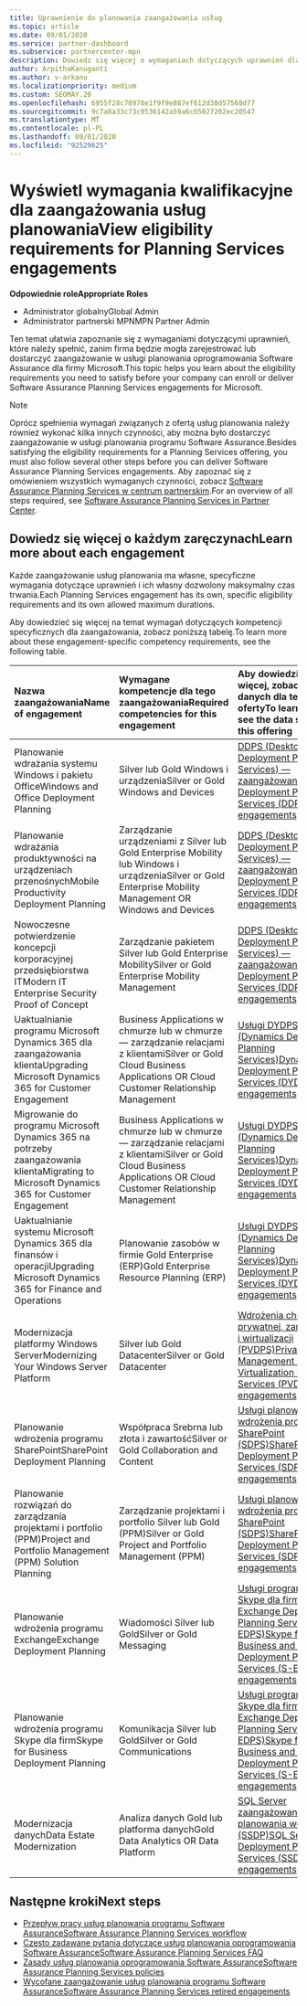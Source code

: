 ```yaml
---
title: Uprawnienie do planowania zaangażowania usług
ms.topic: article
ms.date: 09/01/2020
ms.service: partner-dashboard
ms.subservice: partnercenter-mpn
description: Dowiedz się więcej o wymaganiach dotyczących uprawnień dla poszczególnych usług planowania programu Software Assurance firma może chcieć zaoferować klientom korporacyjnym.
author: ArpithaKanuganti
ms.author: v-arkanu
ms.localizationpriority: medium
ms.custom: SEOMAY.20
ms.openlocfilehash: 6955f28c78978e1f9f9e887ef612d38d57568d77
ms.sourcegitcommit: 9c7a8a33c73c9536142a59a6c65027202ec20547
ms.translationtype: MT
ms.contentlocale: pl-PL
ms.lasthandoff: 09/01/2020
ms.locfileid: "92529625"
---
```

# <a name="view-eligibility-requirements-for-planning-services-engagements"></a><span data-ttu-id="06198-103">Wyświetl wymagania kwalifikacyjne dla zaangażowania usług planowania</span><span class="sxs-lookup"><span data-stu-id="06198-103">View eligibility requirements for Planning Services engagements</span></span>

<span data-ttu-id="06198-104">**Odpowiednie role**</span><span class="sxs-lookup"><span data-stu-id="06198-104">**Appropriate Roles**</span></span>

- <span data-ttu-id="06198-105">Administrator globalny</span><span class="sxs-lookup"><span data-stu-id="06198-105">Global Admin</span></span>
- <span data-ttu-id="06198-106">Administrator partnerski MPN</span><span class="sxs-lookup"><span data-stu-id="06198-106">MPN Partner Admin</span></span>

<span data-ttu-id="06198-107">Ten temat ułatwia zapoznanie się z wymaganiami dotyczącymi uprawnień, które należy spełnić, zanim firma będzie mogła zarejestrować lub dostarczyć zaangażowanie w usługi planowania oprogramowania Software Assurance dla firmy Microsoft.</span><span class="sxs-lookup"><span data-stu-id="06198-107">This topic helps you learn about the eligibility requirements you need to satisfy before your company can enroll or deliver Software Assurance Planning Services engagements for Microsoft.</span></span>

>[!NOTE]
> <span data-ttu-id="06198-108">Oprócz spełnienia wymagań związanych z ofertą usług planowania należy również wykonać kilka innych czynności, aby można było dostarczyć zaangażowanie w usługi planowania programu Software Assurance.</span><span class="sxs-lookup"><span data-stu-id="06198-108">Besides satisfying the eligibility requirements for a Planning Services offering, you must also follow several other steps before you can deliver Software Assurance Planning Services engagements.</span></span> <span data-ttu-id="06198-109">Aby zapoznać się z omówieniem wszystkich wymaganych czynności, zobacz [Software Assurance Planning Services w centrum partnerskim](software-assurance-dps.md).</span><span class="sxs-lookup"><span data-stu-id="06198-109">For an overview of all steps required, see [Software Assurance Planning Services in Partner Center](software-assurance-dps.md).</span></span>

## <a name="learn-more-about-each-engagement"></a><span data-ttu-id="06198-110">Dowiedz się więcej o każdym zaręczynach</span><span class="sxs-lookup"><span data-stu-id="06198-110">Learn more about each engagement</span></span>

<span data-ttu-id="06198-111">Każde zaangażowanie usług planowania ma własne, specyficzne wymagania dotyczące uprawnień i ich własny dozwolony maksymalny czas trwania.</span><span class="sxs-lookup"><span data-stu-id="06198-111">Each Planning Services engagement has its own, specific eligibility requirements and its own allowed maximum durations.</span></span>

<span data-ttu-id="06198-112">Aby dowiedzieć się więcej na temat wymagań dotyczących kompetencji specyficznych dla zaangażowania, zobacz poniższą tabelę.</span><span class="sxs-lookup"><span data-stu-id="06198-112">To learn more about these engagement-specific competency requirements, see the following table.</span></span>

| <span data-ttu-id="06198-113">Nazwa zaangażowania</span><span class="sxs-lookup"><span data-stu-id="06198-113">Name of engagement</span></span> | <span data-ttu-id="06198-114">Wymagane kompetencje dla tego zaangażowania</span><span class="sxs-lookup"><span data-stu-id="06198-114">Required competencies for this engagement</span></span> | <span data-ttu-id="06198-115">Aby dowiedzieć się więcej, zobacz arkusz danych dla tej oferty</span><span class="sxs-lookup"><span data-stu-id="06198-115">To learn more, see the data sheet for this offering</span></span> |
|:--- |:--- |:--- |
| <span data-ttu-id="06198-116">Planowanie wdrażania systemu Windows i pakietu Office</span><span class="sxs-lookup"><span data-stu-id="06198-116">Windows and Office Deployment Planning</span></span>  | <span data-ttu-id="06198-117">Silver lub Gold Windows i urządzenia</span><span class="sxs-lookup"><span data-stu-id="06198-117">Silver or Gold Windows and Devices</span></span>  |  [<span data-ttu-id="06198-118">DDPS (Desktop Deployment Planning Services) — zaangażowanie</span><span class="sxs-lookup"><span data-stu-id="06198-118">Desktop Deployment Planning Services (DDPS) engagements</span></span>](https://go.microsoft.com/fwlink/?linkid=2116072)
| <span data-ttu-id="06198-119">Planowanie wdrażania produktywności na urządzeniach przenośnych</span><span class="sxs-lookup"><span data-stu-id="06198-119">Mobile Productivity Deployment Planning</span></span>  | <span data-ttu-id="06198-120">Zarządzanie urządzeniami z Silver lub Gold Enterprise Mobility lub Windows i urządzenia</span><span class="sxs-lookup"><span data-stu-id="06198-120">Silver or Gold Enterprise Mobility Management OR Windows and Devices</span></span>  | [<span data-ttu-id="06198-121">DDPS (Desktop Deployment Planning Services) — zaangażowanie</span><span class="sxs-lookup"><span data-stu-id="06198-121">Desktop Deployment Planning Services (DDPS) engagements</span></span>](https://go.microsoft.com/fwlink/?linkid=2116072) |  
| <span data-ttu-id="06198-122">Nowoczesne potwierdzenie koncepcji korporacyjnej przedsiębiorstwa IT</span><span class="sxs-lookup"><span data-stu-id="06198-122">Modern IT Enterprise Security Proof of Concept</span></span> |  <span data-ttu-id="06198-123">Zarządzanie pakietem Silver lub Gold Enterprise Mobility</span><span class="sxs-lookup"><span data-stu-id="06198-123">Silver or Gold Enterprise Mobility Management</span></span>  | [<span data-ttu-id="06198-124">DDPS (Desktop Deployment Planning Services) — zaangażowanie</span><span class="sxs-lookup"><span data-stu-id="06198-124">Desktop Deployment Planning Services (DDPS) engagements</span></span>](https://go.microsoft.com/fwlink/?linkid=2116072) |  
| <span data-ttu-id="06198-125">Uaktualnianie programu Microsoft Dynamics 365 dla zaangażowania klienta</span><span class="sxs-lookup"><span data-stu-id="06198-125">Upgrading Microsoft Dynamics 365 for Customer Engagement</span></span>  | <span data-ttu-id="06198-126">Business Applications w chmurze lub w chmurze — zarządzanie relacjami z klientami</span><span class="sxs-lookup"><span data-stu-id="06198-126">Silver or Gold Cloud Business Applications OR Cloud Customer Relationship Management</span></span>  | [<span data-ttu-id="06198-127">Usługi DYDPS (Dynamics Deployment Planning Services)</span><span class="sxs-lookup"><span data-stu-id="06198-127">Dynamics Deployment Planning Services (DYDPS) engagements</span></span>](https://go.microsoft.com/fwlink/?linkid=2116073)
| <span data-ttu-id="06198-128">Migrowanie do programu Microsoft Dynamics 365 na potrzeby zaangażowania klienta</span><span class="sxs-lookup"><span data-stu-id="06198-128">Migrating to Microsoft Dynamics 365 for Customer Engagement</span></span>  | <span data-ttu-id="06198-129">Business Applications w chmurze lub w chmurze — zarządzanie relacjami z klientami</span><span class="sxs-lookup"><span data-stu-id="06198-129">Silver or Gold Cloud Business Applications OR Cloud Customer Relationship Management</span></span>  | [<span data-ttu-id="06198-130">Usługi DYDPS (Dynamics Deployment Planning Services)</span><span class="sxs-lookup"><span data-stu-id="06198-130">Dynamics Deployment Planning Services (DYDPS) engagements</span></span>](https://go.microsoft.com/fwlink/?linkid=2116073)
| <span data-ttu-id="06198-131">Uaktualnianie systemu Microsoft Dynamics 365 dla finansów i operacji</span><span class="sxs-lookup"><span data-stu-id="06198-131">Upgrading Microsoft Dynamics 365 for Finance and Operations</span></span>  | <span data-ttu-id="06198-132">Planowanie zasobów w firmie Gold Enterprise (ERP)</span><span class="sxs-lookup"><span data-stu-id="06198-132">Gold Enterprise Resource Planning (ERP)</span></span>  | [<span data-ttu-id="06198-133">Usługi DYDPS (Dynamics Deployment Planning Services)</span><span class="sxs-lookup"><span data-stu-id="06198-133">Dynamics Deployment Planning Services (DYDPS) engagements</span></span>](https://go.microsoft.com/fwlink/?linkid=2116073)  |
| <span data-ttu-id="06198-134">Modernizacja platformy Windows Server</span><span class="sxs-lookup"><span data-stu-id="06198-134">Modernizing Your Windows Server Platform</span></span> | <span data-ttu-id="06198-135">Silver lub Gold Datacenter</span><span class="sxs-lookup"><span data-stu-id="06198-135">Silver or Gold Datacenter</span></span> | [<span data-ttu-id="06198-136">Wdrożenia chmury prywatnej, zarządzania i wirtualizacji (PVDPS)</span><span class="sxs-lookup"><span data-stu-id="06198-136">Private Cloud, Management and Virtualization Planning Services (PVDPS) engagements</span></span>](https://go.microsoft.com/fwlink/?linkid=2115982) |
| <span data-ttu-id="06198-137">Planowanie wdrożenia programu SharePoint</span><span class="sxs-lookup"><span data-stu-id="06198-137">SharePoint Deployment Planning</span></span>  | <span data-ttu-id="06198-138">Współpraca Srebrna lub złota i zawartość</span><span class="sxs-lookup"><span data-stu-id="06198-138">Silver or Gold Collaboration and Content</span></span>  | [<span data-ttu-id="06198-139">Usługi planowania wdrożenia programu SharePoint (SDPS)</span><span class="sxs-lookup"><span data-stu-id="06198-139">SharePoint Deployment Planning Services (SDPS) engagements</span></span>](https://go.microsoft.com/fwlink/?linkid=2116074)  |
| <span data-ttu-id="06198-140">Planowanie rozwiązań do zarządzania projektami i portfolio (PPM)</span><span class="sxs-lookup"><span data-stu-id="06198-140">Project and Portfolio Management (PPM) Solution Planning</span></span>  | <span data-ttu-id="06198-141">Zarządzanie projektami i portfolio Silver lub Gold (PPM)</span><span class="sxs-lookup"><span data-stu-id="06198-141">Silver or Gold Project and Portfolio Management (PPM)</span></span>  | [<span data-ttu-id="06198-142">Usługi planowania wdrożenia programu SharePoint (SDPS)</span><span class="sxs-lookup"><span data-stu-id="06198-142">SharePoint Deployment Planning Services (SDPS) engagements</span></span>](https://go.microsoft.com/fwlink/?linkid=2116074)  |
| <span data-ttu-id="06198-143">Planowanie wdrożenia programu Exchange</span><span class="sxs-lookup"><span data-stu-id="06198-143">Exchange Deployment Planning</span></span>  | <span data-ttu-id="06198-144">Wiadomości Silver lub Gold</span><span class="sxs-lookup"><span data-stu-id="06198-144">Silver or Gold Messaging</span></span>  | [<span data-ttu-id="06198-145">Usługi programów Skype dla firm i Exchange Deployment Planning Services (S-EDPS)</span><span class="sxs-lookup"><span data-stu-id="06198-145">Skype for Business and Exchange Deployment Planning Services (S-EDPS) engagements</span></span>](https://go.microsoft.com/fwlink/?linkid=2116075)  |
<span data-ttu-id="06198-146">Planowanie wdrożenia programu Skype dla firm</span><span class="sxs-lookup"><span data-stu-id="06198-146">Skype for Business Deployment Planning</span></span>  | <span data-ttu-id="06198-147">Komunikacja Silver lub Gold</span><span class="sxs-lookup"><span data-stu-id="06198-147">Silver or Gold Communications</span></span>  | [<span data-ttu-id="06198-148">Usługi programów Skype dla firm i Exchange Deployment Planning Services (S-EDPS)</span><span class="sxs-lookup"><span data-stu-id="06198-148">Skype for Business and Exchange Deployment Planning Services (S-EDPS) engagements</span></span>](https://go.microsoft.com/fwlink/?linkid=2116075)  |
| <span data-ttu-id="06198-149">Modernizacja danych</span><span class="sxs-lookup"><span data-stu-id="06198-149">Data Estate Modernization</span></span>  | <span data-ttu-id="06198-150">Analiza danych Gold lub platforma danych</span><span class="sxs-lookup"><span data-stu-id="06198-150">Gold Data Analytics OR Data Platform</span></span>  | [<span data-ttu-id="06198-151">SQL Server zaangażowania usług planowania wdrożenia (SSDP)</span><span class="sxs-lookup"><span data-stu-id="06198-151">SQL Server Deployment Planning Services (SSDPS) engagements</span></span>](https://go.microsoft.com/fwlink/?linkid=2116076)  |

## <a name="next-steps"></a><span data-ttu-id="06198-152">Następne kroki</span><span class="sxs-lookup"><span data-stu-id="06198-152">Next steps</span></span>

- [<span data-ttu-id="06198-153">Przepływ pracy usług planowania programu Software Assurance</span><span class="sxs-lookup"><span data-stu-id="06198-153">Software Assurance Planning Services workflow</span></span>](https://go.microsoft.com/fwlink/?linkid=2115983)
- [<span data-ttu-id="06198-154">Często zadawane pytania dotyczące usług planowania oprogramowania Software Assurance</span><span class="sxs-lookup"><span data-stu-id="06198-154">Software Assurance Planning Services FAQ</span></span>](https://go.microsoft.com/fwlink/?linkid=2116077)
- [<span data-ttu-id="06198-155">Zasady usług planowania oprogramowania Software Assurance</span><span class="sxs-lookup"><span data-stu-id="06198-155">Software Assurance Planning Services policies</span></span>](https://go.microsoft.com/fwlink/?linkid=2115984)
- [<span data-ttu-id="06198-156">Wycofane zaangażowanie usług planowania programu Software Assurance</span><span class="sxs-lookup"><span data-stu-id="06198-156">Software Assurance Planning Services retired engagements</span></span>](https://query.prod.cms.rt.microsoft.com/cms/api/am/binary/RE4sln9)
